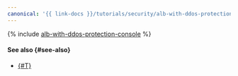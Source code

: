 ```yaml
---
canonical: '{{ link-docs }}/tutorials/security/alb-with-ddos-protection/console'
---
```


{% include [alb-with-ddos-protection-console](../../../_tutorials/security/alb-with-ddos-protection-console.md) %}

#### See also {#see-also}

* [{#T}](terraform.md)